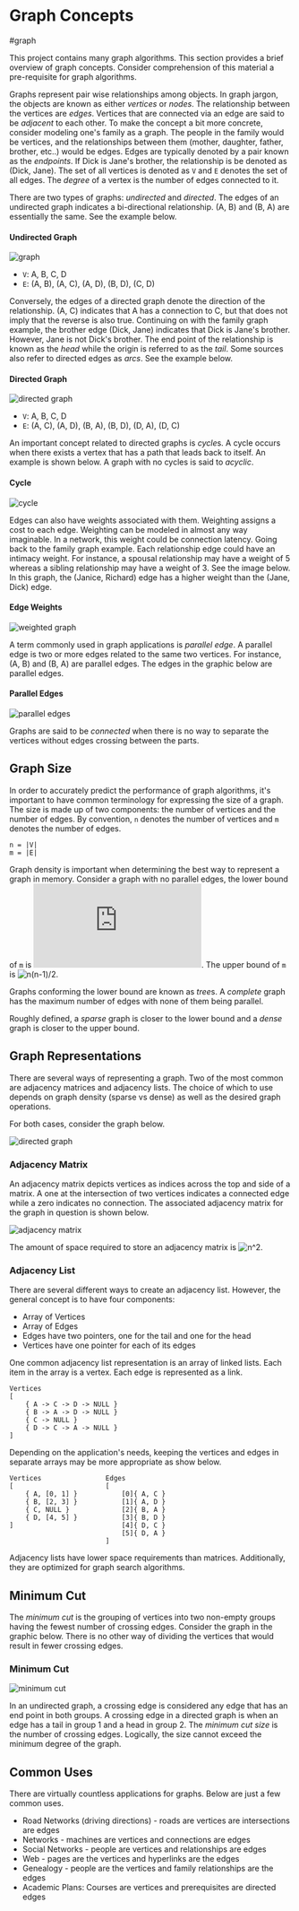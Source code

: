 # Graph Concepts
#graph

This project contains many graph algorithms. This section provides a brief
overview of graph concepts. Consider comprehension of this material a
pre-requisite for graph algorithms.

Graphs represent pair wise relationships among objects. In graph jargon, the
objects are known as either *vertices* or *nodes*. The relationship between the
vertices are *edges*. Vertices that are connected via an edge are said to be
*adjacent* to each other.  To make the concept a bit more concrete, consider
modeling one's family as a graph. The people in the family would be vertices,
and the relationships between them (mother, daughter, father, brother, etc..)
would be edges. Edges are typically denoted by a pair known as the *endpoints*.
If Dick is Jane's brother, the relationship is be denoted as (Dick, Jane). The
set of all vertices is denoted as `V` and `E` denotes the set of all edges. The
*degree* of a vertex is the number of edges connected to it.

There are two types of graphs: *undirected* and *directed*. The edges of an
undirected graph indicates a bi-directional relationship. (A, B) and (B, A) are
essentially the same.  See the example below.

#### Undirected Graph
![graph](graph.png)

* `V`: A, B, C, D
* `E`: (A, B), (A, C), (A, D), (B, D), (C, D)

Conversely, the edges of a directed graph denote the direction of the
relationship. (A, C) indicates that A has a connection to C, but that does not
imply that the reverse is also true. Continuing on with the family graph
example, the brother edge (Dick, Jane) indicates that Dick is Jane's brother.
However, Jane is not Dick's brother. The end point of the relationship is known
as the *head* while the origin is referred to as the *tail*. Some sources also
refer to directed edges as *arcs*. See the example below.

#### Directed Graph

![directed graph](dir-graph.png)

* `V`: A, B, C, D
* `E`: (A, C), (A, D), (B, A), (B, D), (D, A), (D, C)

An important concept related to directed graphs is *cycle*s. A cycle occurs when
there exists a vertex that has a path that leads back to itself. An example is
shown below. A graph with no cycles is said to *acyclic*.

#### Cycle
![cycle](cycle.png)

Edges can also have weights associated with them. Weighting assigns a cost to
each edge. Weighting can be modeled in almost any way imaginable. In a network,
this weight could be connection latency. Going back to the family graph example.
Each relationship edge could have an intimacy weight.  For instance, a spousal
relationship may have a weight of 5 whereas a sibling relationship may have a
weight of 3. See the image below. In this graph, the (Janice, Richard) edge has
a higher weight than the (Jane, Dick) edge.

#### Edge Weights

![weighted graph](weight-graph.png)

A term commonly used in graph applications is *parallel edge*. A parallel edge
is two or more edges related to the same two vertices. For instance, (A, B) and
(B, A) are parallel edges. The edges in the graphic below are parallel edges.

#### Parallel Edges

![parallel edges](par-edges.png)

Graphs are said to be *connected* when there is no way to separate the vertices
without edges crossing between the parts.

## Graph Size

In order to accurately predict the performance of graph algorithms, it's
important to have common terminology for expressing the size of a graph. The
size is made up of two components: the number of vertices and the number of
edges. By convention, `n` denotes the number of vertices and `m` denotes the
number of edges.

```
n = |V|
m = |E|
```

Graph density is important when determining the best way to represent a graph in
memory. Consider a graph with no parallel edges, the lower bound of `m` is
![n-1](https://latex.codecogs.com/gif.latex?n-1). The upper bound of `m` is
![n(n-1)/2](https://latex.codecogs.com/gif.latex?\frac{n(n-1)}{2}).

Graphs conforming the lower bound are known as *tree*s. A *complete* graph has
the maximum number of edges with none of them being parallel.

Roughly defined, a *sparse* graph is closer to the lower bound and a *dense*
graph is closer to the upper bound.

## Graph Representations

There are several ways of representing a graph. Two of the most common are
adjacency matrices and adjacency lists.  The choice of which to use depends on
graph density (sparse vs dense) as well as the desired graph operations.

For both cases, consider the graph below.

![directed graph](dir-graph.png)

### Adjacency Matrix
An adjacency matrix depicts vertices as indices across the top and side of a
matrix. A one at the intersection of two vertices indicates a connected edge
while a zero indicates no connection. The associated adjacency matrix for the
graph in question is shown below.

![adjacency matrix](adj-matrix.png) 

The amount of space required to store an adjacency matrix is
![n^2](https://latex.codecogs.com/gif.latex?n^2).

### Adjacency List

There are several different ways to create an adjacency list. However, the
general concept is to have four components:

* Array of Vertices
* Array of Edges
* Edges have two pointers, one for the tail and one for the head
* Vertices have one pointer for each of its edges

One common adjacency list representation is an array of linked lists. Each item
in the array is a vertex. Each edge is represented as a link.

```
Vertices
[
    { A -> C -> D -> NULL }
    { B -> A -> D -> NULL }
    { C -> NULL }
    { D -> C -> A -> NULL }
]
```

Depending on the application's needs, keeping the vertices and edges in separate
arrays may be more appropriate as show below.

```
Vertices                Edges
[                       [
    { A, [0, 1] }           [0]{ A, C }
    { B, [2, 3] }           [1]{ A, D }
    { C, NULL }             [2]{ B, A }
    { D, [4, 5] }           [3]{ B, D }
]                           [4]{ D, C }
                            [5]{ D, A }
                        ]
```

Adjacency lists have lower space requirements than matrices. Additionally, they
are optimized for graph search algorithms.

## Minimum Cut

The *minimum cut* is the grouping of vertices into two non-empty groups having
the fewest number of crossing edges. Consider the graph in the graphic below.
There is no other way of dividing the vertices that would result in fewer
crossing edges.

### Minimum Cut

![minimum cut](min-cut.png "Minimum Cut")

In an undirected graph, a crossing edge is considered any edge that has an end
point in both groups. A crossing edge in a directed graph is when an edge has a
tail in group 1 and a head in group 2.  The *minimum cut size* is the number of
crossing edges. Logically, the size cannot exceed the minimum degree of the
graph.

## Common Uses 

There are virtually countless applications for graphs. Below are just a few
common uses.

* Road Networks (driving directions) - roads are vertices are intersections are
    edges
* Networks - machines are vertices and connections are edges
* Social Networks - people are vertices and relationships are edges
* Web - pages are the vertices and hyperlinks are the edges
* Genealogy - people are the vertices and family relationships are the edges
* Academic Plans: Courses are vertices and prerequisites are directed edges
